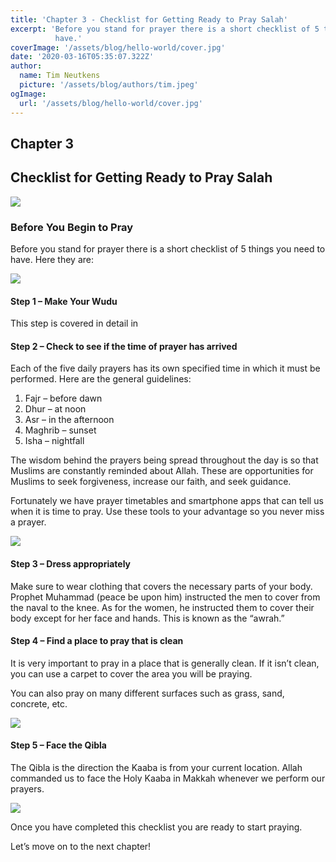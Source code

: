 ```yaml
---
title: 'Chapter 3 - Checklist for Getting Ready to Pray Salah'
excerpt: 'Before you stand for prayer there is a short checklist of 5 things you need to
          have.'
coverImage: '/assets/blog/hello-world/cover.jpg'
date: '2020-03-16T05:35:07.322Z'
author:
  name: Tim Neutkens
  picture: '/assets/blog/authors/tim.jpeg'
ogImage:
  url: '/assets/blog/hello-world/cover.jpg'
---
```


## Chapter 3


## Checklist for Getting Ready to Pray Salah


![](https://www.mymasjid.ca/wp-content/uploads/2016/10/checklist-for-salah.png)

### Before You Begin to Pray


Before you stand for prayer there is a short checklist of 5 things you need to
have. Here they are:

![](https://www.mymasjid.ca/wp-content/uploads/2016/10/Prayer-checklist-for-salah-1.png)



#### Step 1 – Make Your Wudu  

This step is covered in detail in





#### Step 2 – Check to see if the time of prayer has arrived  

Each of the five daily prayers has its own specified time in which it must be
performed. Here are the general guidelines:

  1. Fajr – before dawn
  2. Dhur – at noon
  3. Asr – in the afternoon
  4. Maghrib – sunset
  5. Isha – nightfall

The wisdom behind the prayers being spread throughout the day is so that
Muslims are constantly reminded about Allah. These are opportunities for
Muslims to seek forgiveness, increase our faith, and seek guidance.

Fortunately we have prayer timetables and smartphone apps that can tell us
when it is time to pray. Use these tools to your advantage so you never miss a
prayer.

![](https://www.mymasjid.ca/wp-content/uploads/2016/10/wrist-watch-183143_640.jpg)





#### Step 3 – Dress appropriately  

Make sure to wear clothing that covers the necessary parts of your body.
Prophet Muhammad (peace be upon him) instructed the men to cover from the
naval to the knee. As for the women, he instructed them to cover their body
except for her face and hands. This is known as the “awrah.”





#### Step 4 – Find a place to pray that is clean  

It is very important to pray in a place that is generally clean. If it isn’t
clean, you can use a carpet to cover the area you will be praying.

You can also pray on many different surfaces such as grass, sand, concrete,
etc.


![](https://www.mymasjid.ca/wp-content/uploads/2016/10/prayer-mat-for-salah.jpg)




#### Step 5 – Face the Qibla

The Qibla is the direction the Kaaba is from your current location. Allah
commanded us to face the Holy Kaaba in Makkah whenever we perform our prayers.


![](https://www.mymasjid.ca/wp-content/uploads/2016/10/face-the-kabah-for-prayer.jpg)

Once you have completed this checklist you are ready to start praying.

Let’s move on to the next chapter!
